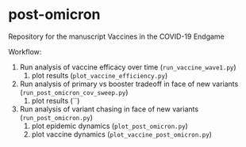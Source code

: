 # post-omicron

Repository for the manuscript Vaccines in the COVID-19 Endgame

Workflow:

1. Run analysis of vaccine efficacy over time (`run_vaccine_wave1.py`)
   1. plot results (`plot_vaccine_efficiency.py`)
2. Run analysis of primary vs booster tradeoff in face of new variants (`run_post_omicron_cov_sweep.py`)
   1. plot results (``)
3. Run analysis of variant chasing in face of new variants (`run_post_omicron.py`)
   1. plot epidemic dynamics (`plot_post_omicron.py`)
   2. plot vaccine dynamics (`plot_vaccine_post_omicron.py`)
   